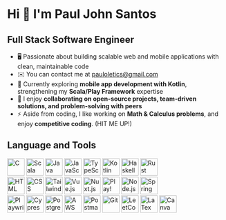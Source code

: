 <h1 align="left">Hi 👋 I'm Paul John Santos</h1>

Full Stack Software Engineer
----------------------------

*   🖥️  Passionate about building scalable web and mobile applications with clean, maintainable code
*   ✉️  You can contact me at [pauloletics@gmail.com](mailto:pauloletics@gmail.com)  
*   🧠  Currently exploring **mobile app development with Kotlin**, strengthening my **Scala/Play Framework** expertise
*   🤝  I enjoy **collaborating on open-source projects, team-driven solutions, and problem-solving with peers**  
*   ⚡  Aside from coding, I like working on **Math & Calculus problems**, and enjoy **competitive coding**. (HIT ME UP!)

<h2 align="left">Language and Tools</h2>

<div>
  <div align="left">
    <img src="https://cdn.jsdelivr.net/gh/devicons/devicon@latest/icons/c/c-original.svg" height="40" alt="C"/>
    <img src="https://cdn.jsdelivr.net/gh/devicons/devicon/icons/scala/scala-original.svg" height="40" alt="Scala"/>
    <img src="https://cdn.jsdelivr.net/gh/devicons/devicon@latest/icons/java/java-original.svg" height="40" alt="Java"/>
    <img src="https://cdn.jsdelivr.net/gh/devicons/devicon/icons/javascript/javascript-original.svg" height="40" alt="JavaScript"/>
    <img src="https://cdn.jsdelivr.net/gh/devicons/devicon/icons/typescript/typescript-original.svg" height="40" alt="TypeScript"/>
    <img src="https://cdn.jsdelivr.net/gh/devicons/devicon/icons/kotlin/kotlin-original.svg" height="40" alt="Kotlin"/>
    <img src="https://cdn.jsdelivr.net/gh/devicons/devicon@latest/icons/haskell/haskell-original.svg" height="40" alt="Haskell"/>
    <img src="https://cdn.jsdelivr.net/gh/devicons/devicon@latest/icons/rust/rust-original.svg" height="40" alt="Rust"/>
  </div>
  <div align="left">
    <img src="https://cdn.jsdelivr.net/gh/devicons/devicon@latest/icons/html5/html5-original.svg" height="40" alt="HTML"/>
    <img src="https://cdn.jsdelivr.net/gh/devicons/devicon@latest/icons/css3/css3-original.svg" height="40" alt="CSS"/>
    <img src="https://cdn.jsdelivr.net/gh/devicons/devicon@latest/icons/tailwindcss/tailwindcss-original.svg" height="40" alt="Tailwind"/>
    <img src="https://cdn.jsdelivr.net/gh/devicons/devicon/icons/vuejs/vuejs-original.svg" height="40" alt="Vue.js"/>
    <img src="https://cdn.jsdelivr.net/gh/devicons/devicon@latest/icons/nuxt/nuxt-original.svg" height="40" alt="Nuxt.js"/>
    <img src="https://avatars.githubusercontent.com/u/319107?s=48&v=4" height="40" alt="Play!"/>
    <img src="https://cdn.jsdelivr.net/gh/devicons/devicon/icons/nodejs/nodejs-original.svg" height="40" alt="Node.js"/>
    <img src="https://cdn.jsdelivr.net/gh/devicons/devicon@latest/icons/spring/spring-original.svg" height="40" alt="Spring"/>
  </div>
  <div align="left">
    <img src="https://cdn.jsdelivr.net/gh/devicons/devicon@latest/icons/playwright/playwright-original.svg" height="40" alt="Playwright"/>
    <img src="https://cdn.jsdelivr.net/gh/devicons/devicon@latest/icons/cypressio/cypressio-original.svg" height="40" alt="Cypress"/>
    <img src="https://cdn.jsdelivr.net/gh/devicons/devicon/icons/postgresql/postgresql-original.svg" height="40" alt="PostgreSQL"/>
    <img src="https://cdn.jsdelivr.net/gh/devicons/devicon@latest/icons/amazonwebservices/amazonwebservices-original-wordmark.svg" height="40" alt="AWS"/>
    <img src="https://cdn.jsdelivr.net/gh/devicons/devicon@latest/icons/postman/postman-original.svg" height="40" alt="Postman"/>
    <img src="https://cdn.jsdelivr.net/gh/devicons/devicon/icons/git/git-original.svg" height="40" alt="Git"/>
    <img src="https://cdn.jsdelivr.net/gh/devicons/devicon@latest/icons/leetcode/leetcode-plain.svg" height="40" alt="LeetCode"/>
    <img src="https://cdn.jsdelivr.net/gh/devicons/devicon@latest/icons/latex/latex-original.svg" height="40" alt="LaTex"/>
    <img src="https://cdn.jsdelivr.net/gh/devicons/devicon@latest/icons/canva/canva-original.svg" height="40" alt="Canva"/>
  </div>
</div>
